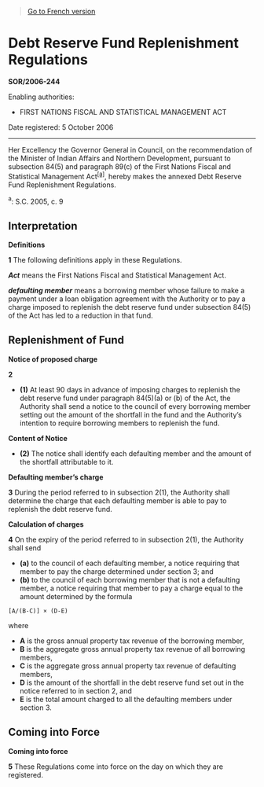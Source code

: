 > [Go to French version](/fr/Règlements/Décrets,%20ordonnances%20et%20règlements%20statutaires/2006/244.md)

# Debt Reserve Fund Replenishment Regulations

**SOR/2006-244**

Enabling authorities: 
- FIRST NATIONS FISCAL AND STATISTICAL MANAGEMENT ACT

Date registered: 5 October 2006

----------

Her Excellency the Governor General in Council, on the recommendation of the Minister of Indian Affairs and Northern Development, pursuant to subsection 84(5) and paragraph 89(c) of the First Nations Fiscal and Statistical Management Act<sup><a href='#fn_SOR-2006-244_e_hq_1446'>[a]</a></sup>, hereby makes the annexed Debt Reserve Fund Replenishment Regulations.

<a name='fn_SOR-2006-244_e_hq_1446'><sup>a</sup></a>: S.C. 2005, c. 9<br />




## Interpretation



**Definitions**

**1** The following definitions apply in these Regulations.

***Act*** means the First Nations Fiscal and Statistical Management Act.

***defaulting member*** means a borrowing member whose failure to make a payment under a loan obligation agreement with the Authority or to pay a charge imposed to replenish the debt reserve fund under subsection 84(5) of the Act has led to a reduction in that fund.




## Replenishment of Fund



**Notice of proposed charge**

**2** 

- **(1)** At least 90 days in advance of imposing charges to replenish the debt reserve fund under paragraph 84(5)(a) or (b) of the Act, the Authority shall send a notice to the council of every borrowing member setting out the amount of the shortfall in the fund and the Authority’s intention to require borrowing members to replenish the fund.

**Content of Notice**

- **(2)** The notice shall identify each defaulting member and the amount of the shortfall attributable to it.




**Defaulting member’s charge**

**3** During the period referred to in subsection 2(1), the Authority shall determine the charge that each defaulting member is able to pay to replenish the debt reserve fund.




**Calculation of charges**

**4** On the expiry of the period referred to in subsection 2(1), the Authority shall send
- **(a)** to the council of each defaulting member, a notice requiring that member to pay the charge determined under section 3; and
- **(b)** to the council of each borrowing member that is not a defaulting member, a notice requiring that member to pay a charge equal to the amount determined by the formula
```
[A/(B-C)] × (D-E)
```
where
- **A** is the gross annual property tax revenue of the borrowing member,
- **B** is the aggregate gross annual property tax revenue of all borrowing members,
- **C** is the aggregate gross annual property tax revenue of defaulting members,
- **D** is the amount of the shortfall in the debt reserve fund set out in the notice referred to in section 2, and
- **E** is the total amount charged to all the defaulting members under section 3.




## Coming into Force



**Coming into force**

**5** These Regulations come into force on the day on which they are registered.


